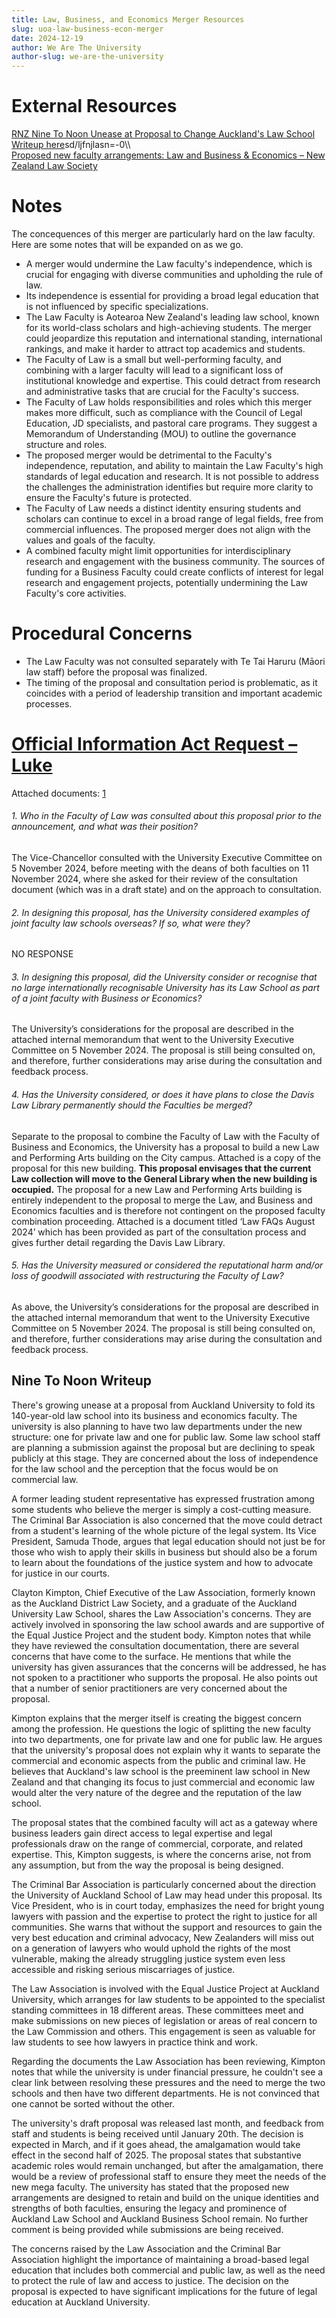 ```yaml
---
title: Law, Business, and Economics Merger Resources
slug: uoa-law-business-econ-merger
date: 2024-12-19
author: We Are The University
author-slug: we-are-the-university
---
```


# External Resources
[RNZ Nine To Noon Unease at Proposal to Change Auckland's Law School](https://www.rnz.co.nz/national/programmes/ninetonoon/audio/2018967773/unease-at-proposal-to-change-auckland-s-law-school) [Writeup here](#nine-to-noon)sd/ljfnjlasn=-0\\\\\
[Proposed new faculty arrangements: Law and Business & Economics – New Zealand Law Society](https://mcusercontent.com/2c7651e9ccfb726017b036999/files/f2208644-8576-eb1a-32f0-e02bb9fa62ad/Final_submission_Auckland_University_proposal_document.pdf)

# Notes
The concequences of this merger are particularly hard on the law faculty. Here are some notes that will be expanded on as we go.

* A merger would undermine the Law faculty's independence, which is crucial for engaging with diverse communities and upholding the rule of law. 
* Its independence is essential for providing a broad legal education that is not influenced by specific specializations.
* The Law Faculty is Aotearoa New Zealand's leading law school, known for its world-class scholars and high-achieving students. The merger could jeopardize this reputation and international standing, international rankings, and make it harder to attract top academics and students.
* The Faculty of Law is a small but well-performing faculty, and combining with a larger faculty will lead to a significant loss of institutional knowledge and expertise. This could detract from research and administrative tasks that are crucial for the Faculty's success.
* The Faculty of Law holds responsibilities and roles which this merger makes more difficult, such as compliance with the Council of Legal Education, JD specialists, and pastoral care programs. They suggest a Memorandum of Understanding (MOU) to outline the governance structure and roles.
* The proposed merger would be detrimental to the Faculty's independence, reputation, and ability to maintain the Law Faculty's high standards of legal education and research. It is not possible to address the challenges the administration identifies but require more clarity to ensure the Faculty's future is protected.
* The Faculty of Law needs a distinct identity ensuring students and scholars can continue to excel in a broad range of legal fields, free from commercial influences. The proposed merger does not align with the values and goals of the faculty.
* A combined faculty might limit opportunities for interdisciplinary research and engagement with the business community. The sources of funding for a Business Faculty could create conflicts of interest for legal research and engagement projects, potentially undermining the Law Faculty's core activities.

# Procedural Concerns
* The Law Faculty was not consulted separately with Te Tai Haruru (Māori law staff) before the proposal was finalized.
* The timing of the proposal and consultation period is problematic, as it coincides with a period of leadership transition and important academic processes.


# [Official Information Act Request – Luke](https://fyi.org.nz/request/29166-proposal-to-combine-the-law-school-and-business-school-into-one-faculty)
Attached documents:
[1](https://fyi.org.nz/request/29166/response/114651/attach/html/3/UEC%20Memo%205%20Nov%202024.pdf.html)

###### 1. Who in the Faculty of Law was consulted about this proposal prior to the announcement, and what was their position?
The Vice-Chancellor consulted with the University Executive Committee on 5 November 2024, before meeting with the deans of both faculties on 11 November 2024, where she asked for their review of the consultation document (which was in a draft state) and on the approach to consultation.

###### 2. In designing this proposal, has the University considered examples of joint faculty law schools overseas? If so, what were they?
NO RESPONSE

###### 3. In designing this proposal, did the University consider or recognise that no large internationally recognisable University has its Law School as part of a joint faculty with Business or Economics?
The University’s considerations for the proposal are described in the attached internal memorandum that went to the University Executive Committee on 5 November 2024.  The proposal is still being consulted on, and therefore, further considerations may arise during the consultation and feedback process.

###### 4. Has the University considered, or does it have plans to close the Davis Law Library permanently should the Faculties be merged?
Separate to the proposal to combine the Faculty of Law with the Faculty of Business and Economics, the University has a proposal to build a new Law and Performing Arts building on the City campus.  Attached is a copy of the proposal for this new building. **This proposal envisages that the current Law collection will move to the General Library when the new building is occupied.**  The proposal for a new Law and Performing Arts building is entirely independent to the proposal to merge the Law, and Business and Economics faculties and is therefore not contingent on the proposed faculty combination proceeding.  Attached is a document titled ‘Law FAQs August 2024’ which has been provided as part of the consultation process and gives further detail regarding the Davis Law Library.

###### 5. Has the University measured or considered the reputational harm and/or loss of goodwill associated with restructuring the Faculty of Law?
As above, the University’s considerations for the proposal are described in the attached internal memorandum that went to the University Executive Committee on 5 November 2024.  The proposal is still being consulted on, and therefore, further considerations may arise during the consultation and feedback process.


<h2 id="nine-to-noon">Nine To Noon Writeup</h2>

There's growing unease at a proposal from Auckland University to fold its 140-year-old law school into its business and economics faculty. The university is also planning to have two law departments under the new structure: one for private law and one for public law. Some law school staff are planning a submission against the proposal but are declining to speak publicly at this stage. They are concerned about the loss of independence for the law school and the perception that the focus would be on commercial law.

A former leading student representative has expressed frustration among some students who believe the merger is simply a cost-cutting measure. The Criminal Bar Association is also concerned that the move could detract from a student's learning of the whole picture of the legal system. Its Vice President, Samuda Thode, argues that legal education should not just be for those who wish to apply their skills in business but should also be a forum to learn about the foundations of the justice system and how to advocate for justice in our courts.

Clayton Kimpton, Chief Executive of the Law Association, formerly known as the Auckland District Law Society, and a graduate of the Auckland University Law School, shares the Law Association's concerns. They are actively involved in sponsoring the law school awards and are supportive of the Equal Justice Project and the student body. Kimpton notes that while they have reviewed the consultation documentation, there are several concerns that have come to the surface. He mentions that while the university has given assurances that the concerns will be addressed, he has not spoken to a practitioner who supports the proposal. He also points out that a number of senior practitioners are very concerned about the proposal.

Kimpton explains that the merger itself is creating the biggest concern among the profession. He questions the logic of splitting the new faculty into two departments, one for private law and one for public law. He argues that the university's proposal does not explain why it wants to separate the commercial and economic aspects from the public and criminal law. He believes that Auckland's law school is the preeminent law school in New Zealand and that changing its focus to just commercial and economic law would alter the very nature of the degree and the reputation of the law school.

The proposal states that the combined faculty will act as a gateway where business leaders gain direct access to legal expertise and legal professionals draw on the range of commercial, corporate, and related expertise. This, Kimpton suggests, is where the concerns arise, not from any assumption, but from the way the proposal is being designed.

The Criminal Bar Association is particularly concerned about the direction the University of Auckland School of Law may head under this proposal. Its Vice President, who is in court today, emphasizes the need for bright young lawyers with passion and the expertise to protect the right to justice for all communities. She warns that without the support and resources to gain the very best education and criminal advocacy, New Zealanders will miss out on a generation of lawyers who would uphold the rights of the most vulnerable, making the already struggling justice system even less accessible and risking serious miscarriages of justice.

The Law Association is involved with the Equal Justice Project at Auckland University, which arranges for law students to be appointed to the specialist standing committees in 18 different areas. These committees meet and make submissions on new pieces of legislation or areas of real concern to the Law Commission and others. This engagement is seen as valuable for law students to see how lawyers in practice think and work.

Regarding the documents the Law Association has been reviewing, Kimpton notes that while the university is under financial pressure, he couldn't see a clear link between resolving these pressures and the need to merge the two schools and then have two different departments. He is not convinced that one cannot be sorted without the other.

The university's draft proposal was released last month, and feedback from staff and students is being received until January 20th. The decision is expected in March, and if it goes ahead, the amalgamation would take effect in the second half of 2025. The proposal states that substantive academic roles would remain unchanged, but after the amalgamation, there would be a review of professional staff to ensure they meet the needs of the new mega faculty. The university has stated that the proposed new arrangements are designed to retain and build on the unique identities and strengths of both faculties, ensuring the legacy and prominence of Auckland Law School and Auckland Business School remain. No further comment is being provided while submissions are being received. 

The concerns raised by the Law Association and the Criminal Bar Association highlight the importance of maintaining a broad-based legal education that includes both commercial and public law, as well as the need to protect the rule of law and access to justice. The decision on the proposal is expected to have significant implications for the future of legal education at Auckland University. 